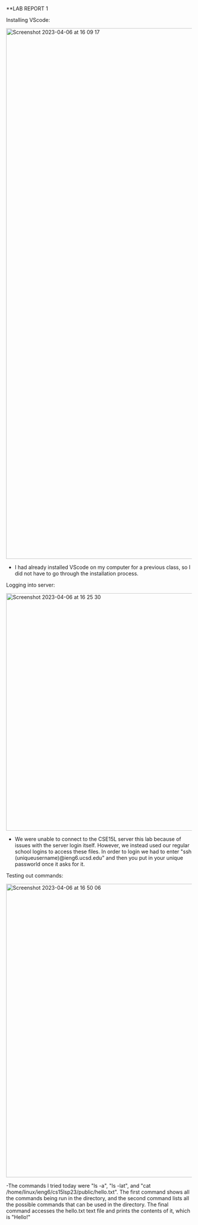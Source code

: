 **LAB REPORT 1


Installing VScode:

<img width="1439" alt="Screenshot 2023-04-06 at 16 09 17" src="https://user-images.githubusercontent.com/130111722/230517509-8b1c03ce-2432-45b3-bde1-6a54d38cd4cd.png">

- I had already installed VScode on my computer for a previous class, so I did not have to go through the installation process.

Logging into server:

<img width="644" alt="Screenshot 2023-04-06 at 16 25 30" src="https://user-images.githubusercontent.com/130111722/230517516-0806b0c4-5fae-4e39-b86e-186c5b481f04.png">

- We were unable to connect to the CSE15L server this lab because of issues with the server login itself. However, we instead used our regular school logins to access these files.
In order to login we had to enter "ssh (uniqueusername)@ieng6.ucsd.edu" and then you put in your unique passworld once it asks for it.

Testing out commands: 

<img width="796" alt="Screenshot 2023-04-06 at 16 50 06" src="https://user-images.githubusercontent.com/130111722/230517549-dbd62fef-c48d-475e-ab7d-27c218d44e73.png">

-The commands I tried today were "ls -a", "ls -lat", and "cat /home/linux/ieng6/cs15lsp23/public/hello.txt". The first command shows all the commands being run in the directory, 
and the second command lists all the possible commands that can be used in the directory. The final command accesses the hello.txt text file and prints the contents of it, 
which is "Hello!"
